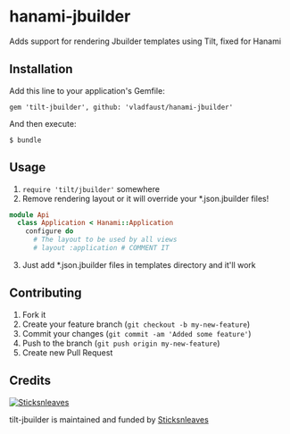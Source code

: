 # hanami-jbuilder

Adds support for rendering Jbuilder templates using Tilt, fixed for Hanami

## Installation

Add this line to your application's Gemfile:

    gem 'tilt-jbuilder', github: 'vladfaust/hanami-jbuilder'

And then execute:

    $ bundle

## Usage

1. `require 'tilt/jbuilder'` somewhere
2. Remove rendering layout or it will override your *.json.jbuilder files!
```ruby
module Api
  class Application < Hanami::Application
    configure do
      # The layout to be used by all views
      # layout :application # COMMENT IT
```
3. Just add *.json.jbuilder files in templates directory and it'll work

## Contributing
1. Fork it
2. Create your feature branch (`git checkout -b my-new-feature`)
3. Commit your changes (`git commit -am 'Added some feature'`)
4. Push to the branch (`git push origin my-new-feature`)
5. Create new Pull Request

## Credits

[![Sticksnleaves](https://s3.amazonaws.com/sticksnleaves-assets/snl-logo-116x116.png)](http://www.sticksnleaves.com)

tilt-jbuilder is maintained and funded by [Sticksnleaves](http://www.sticksnleaves.com)

